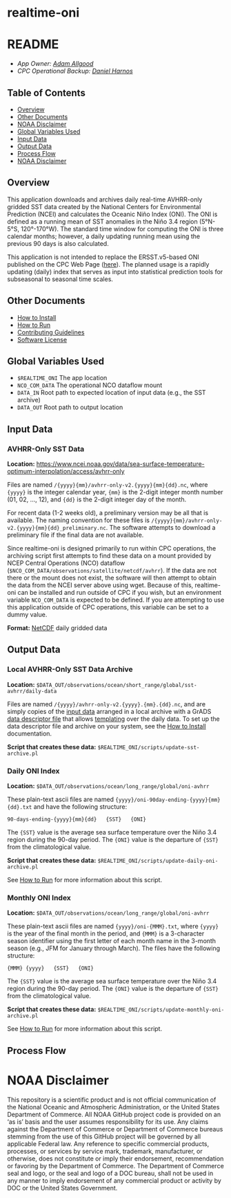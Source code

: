 # realtime-oni

README
===============

- *App Owner: [Adam Allgood](mailto:adam.allgood@noaa.gov)*  
- *CPC Operational Backup: [Daniel Harnos](mailto:daniel.harnos@noaa.gov)*

Table of Contents
-----------------

- [Overview](#overview)
- [Other Documents](#other-documents)
- [NOAA Disclaimer](#noaa-disclaimer)
- [Global Variables Used](#global-variables-used)
- [Input Data](#input-data)
- [Output Data](#output-data)
- [Process Flow](#process-flow)
- [NOAA Disclaimer](#noaa-disclaimer)

Overview
---------------

This application downloads and archives daily real-time AVHRR-only gridded SST data created by the National Centers for Environmental Prediction (NCEI) and calculates the Oceanic Niño Index (ONI). The ONI is defined as a running mean of SST anomalies in the Niño 3.4 region (5°N-5°S, 120°-170°W). The standard time window for computing the ONI is three calendar months; however, a daily updating running mean using the previous 90 days is also calculated.

This application is not intended to replace the ERSST.v5-based ONI published on the CPC Web Page ([here](http://www.cpc.ncep.noaa.gov/products/analysis_monitoring/ensostuff/ONI_v5.php)). The planned usage is a rapidly updating (daily) index that serves as input into statistical prediction tools for subseasonal to seasonal time scales. 

Other Documents
---------------

- [How to Install](docs/HOW-TO-INSTALL.md)
- [How to Run](docs/HOW-TO-RUN.md)
- [Contributing Guidelines](docs/CONTRIBUTING.md)
- [Software License](LICENSE)

Global Variables Used
---------------

- `$REALTIME_ONI` The app location
- `NCO_COM_DATA` The operational NCO dataflow mount
- `DATA_IN` Root path to expected location of input data (e.g., the SST archive)
- `DATA_OUT` Root path to output location

Input Data
---------------

### AVHRR-Only SST Data

**Location:** https://www.ncei.noaa.gov/data/sea-surface-temperature-optimum-interpolation/access/avhrr-only

Files are named `/{yyyy}{mm}/avhrr-only-v2.{yyyy}{mm}{dd}.nc`, where `{yyyy}` is the integer calendar year, `{mm}` is the 2-digit integer month number (01, 02, ..., 12), and `{dd}` is the 2-digit integer day of the month.

For recent data (1-2 weeks old), a preliminary version may be all that is available. The naming convention for these files is `/{yyyy}{mm}/avhrr-only-v2.{yyyy}{mm}{dd}_preliminary.nc`. The software attempts to download a preliminary file if the final data are not available.

Since realtime-oni is designed primarily to run within CPC operations, the archiving script first attempts to find these data on a mount provided by NCEP Central Operations (NCO) dataflow (`$NCO_COM_DATA/observations/satellite/netcdf/avhrr`). If the data are not there or the mount does not exist, the software will then attempt to obtain the data from the NCEI server above using wget. Because of this, realtime-oni can be installed and run outside of CPC if you wish, but an environment variable `NCO_COM_DATA` is expected to be defined. If you are attempting to use this application outside of CPC operations, this variable can be set to a dummy value.

**Format:** [NetCDF](https://www.unidata.ucar.edu/software/netcdf/docs/netcdf_introduction.html) daily gridded data

Output Data
---------------

### Local AVHRR-Only SST Data Archive

**Location:** `$DATA_OUT/observations/ocean/short_range/global/sst-avhrr/daily-data`

Files are named `/{yyyy}/avhrr-only-v2.{yyyy}.{mm}.{dd}.nc`, and are simply copies of the [input data](#input-data) arranged in a local archive with a GrADS [data descriptor file](http://cola.gmu.edu/grads/gadoc/SDFdescriptorfile.html) that allows [templating](http://cola.gmu.edu/grads/gadoc/templates.html) over the daily data. To set up the data descriptor file and archive on your system, see the [How to Install](docs/HOW-TO-INSTALL.md) documentation.

**Script that creates these data:** `$REALTIME_ONI/scripts/update-sst-archive.pl`

### Daily ONI Index

**Location:** `$DATA_OUT/observations/ocean/long_range/global/oni-avhrr`

These plain-text ascii files are named `{yyyy}/oni-90day-ending-{yyyy}{mm}{dd}.txt` and have the following structure:

`90-days-ending-{yyyy}{mm}{dd}   {SST}   {ONI}`

The `{SST}` value is the average sea surface temperature over the Niño 3.4 region during the 90-day period. The `{ONI}` value is the departure of `{SST}` from the climatological value.

**Script that creates these data:** `$REALTIME_ONI/scripts/update-daily-oni-archive.pl`

See [How to Run](docs/HOW-TO-RUN.md) for more information about this script.

### Monthly ONI Index

**Location:** `$DATA_OUT/observations/ocean/long_range/global/oni-avhrr`

These plain-text ascii files are named `{yyyy}/oni-{MMM}.txt`, where `{yyyy}` is the year of the final month in the period, and `{MMM}` is a 3-character season identifier using the first letter of each month name in the 3-month season (e.g., JFM for January through March). The files have the following structure:

`{MMM} {yyyy}   {SST}   {ONI}`

The `{SST}` value is the average sea surface temperature over the Niño 3.4 region during the 90-day period. The `{ONI}` value is the departure of `{SST}` from the climatological value.

**Script that creates these data:** `$REALTIME_ONI/scripts/update-monthly-oni-archive.pl`

See [How to Run](docs/HOW-TO-RUN.md) for more information about this script.

Process Flow
---------------

NOAA Disclaimer
===============

This repository is a scientific product and is not official communication of the National Oceanic and Atmospheric Administration, or the United States Department of Commerce. All NOAA GitHub project code is provided on an ‘as is’ basis and the user assumes responsibility for its use. Any claims against the Department of Commerce or Department of Commerce bureaus stemming from the use of this GitHub project will be governed by all applicable Federal law. Any reference to specific commercial products, processes, or services by service mark, trademark, manufacturer, or otherwise, does not constitute or imply their endorsement, recommendation or favoring by the Department of Commerce. The Department of Commerce seal and logo, or the seal and logo of a DOC bureau, shall not be used in any manner to imply endorsement of any commercial product or activity by DOC or the United States Government.
